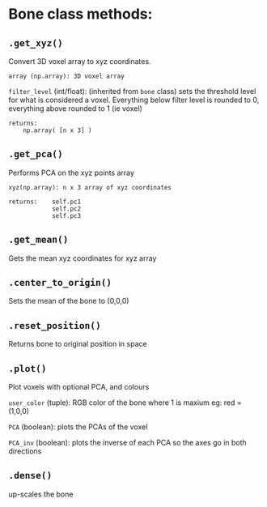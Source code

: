 # Bone class methods:

## `.get_xyz()`
Convert 3D voxel array to xyz coordinates.

    array (np.array): 3D voxel array  

`filter_level` (int/float): (inherited from `bone` class) sets the threshold level for what is considered a voxel. Everything below filter level is rounded to 0, everything above rounded to 1 (ie voxel)

    returns: 
        np.array( [n x 3] )


## `.get_pca()`
Performs PCA on the xyz points array

    xyz(np.array): n x 3 array of xyz coordinates

    returns:    self.pc1
                self.pc2
                self.pc3

## `.get_mean()`
Gets the mean xyz coordinates for xyz array 

## `.center_to_origin()`
Sets the mean of the bone to (0,0,0)

## `.reset_position()`
Returns bone to original position in space

## `.plot()`
Plot voxels with optional PCA, and colours
        
`user_color` (tuple): RGB color of the bone where 1 is maxium eg: red = (1,0,0)
                        
`PCA` (boolean): plots the PCAs of the voxel

`PCA_inv` (boolean): plots the inverse of each PCA so the axes go in both directions


## `.dense()`
up-scales the bone 
